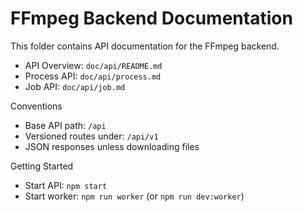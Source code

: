 # FFmpeg Backend Documentation

This folder contains API documentation for the FFmpeg backend.

- API Overview: `doc/api/README.md`
- Process API: `doc/api/process.md`
- Job API: `doc/api/job.md`

Conventions
- Base API path: `/api`
- Versioned routes under: `/api/v1`
- JSON responses unless downloading files

Getting Started
- Start API: `npm start`
- Start worker: `npm run worker` (or `npm run dev:worker`)